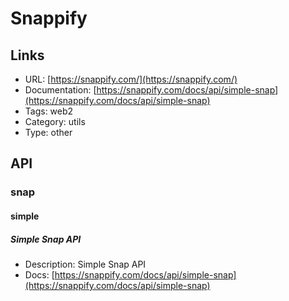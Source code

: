# Snappify

## Links

* URL: [https://snappify.com/](https://snappify.com/)
* Documentation: [https://snappify.com/docs/api/simple-snap](https://snappify.com/docs/api/simple-snap)
* Tags: web2
* Category: utils
* Type: other

## API

### snap

#### simple

##### Simple Snap API

* Description: Simple Snap API
* Docs: [https://snappify.com/docs/api/simple-snap](https://snappify.com/docs/api/simple-snap)

